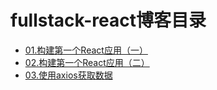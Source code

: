 # fullstack-react博客目录
- [01.构建第一个React应用（一）](http://www.jianshu.com/p/e4767c08571b)
- [02.构建第一个React应用（二）](http://www.jianshu.com/p/66b43e94b978)
- [03.使用axios获取数据](http://www.jianshu.com/p/1400eb56ec15)
